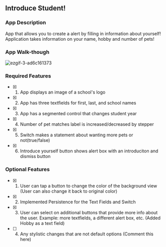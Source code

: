 ## Introduce Student!

### App Description
App that allows you to create a alert by filling in information about yourself! Application takes information on your name, hobby and number of pets!

### App Walk-though

![ezgif-3-ad6c161373](https://github.com/sosropartono/iOS102_Prework-/assets/66928465/58fbbee2-38c4-4939-98b6-009ecc42309d)


### Required Features

- [x] 1. App displays an image of a school's logo
- [x] 2. App has three textfields for first, last, and school names
- [x] 3. App has a segmented control that changes student year
- [x] 4. Number of pet matches label is increased/decreased by stepper
- [x] 5. Switch makes a statement about wanting more pets or not(true/false) 
- [x] 6. Introduce yourself button shows alert box with an introduciton and dismiss button

### Optional Features

- [x] 1. User can tap a button to change the color of the background view (User can also change it back to original color)
- [x] 2. Implemented Persistence for the Text Fields and Switch
- [x] 3. User can select on additional buttons that provide more info about the user. Example: more textfields, a different alert box, etc. (Added Hobby as a text field)
- [ ] 4. Any stylistic changes that are not default options (Comment this here)
